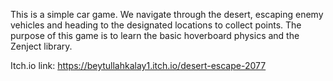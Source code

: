 This is a simple car game. We navigate through the desert, escaping enemy vehicles and heading to the designated locations to collect points. The purpose of this game is to learn the basic hoverboard physics and the Zenject library.

Itch.io link: https://beytullahkalay1.itch.io/desert-escape-2077
